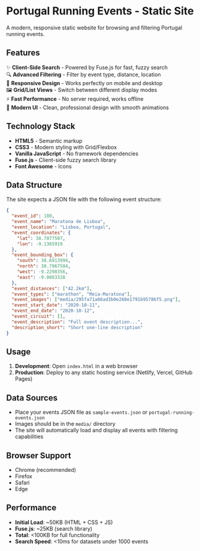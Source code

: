# Portugal Running Events - Static Site

A modern, responsive static website for browsing and filtering Portugal running events.

## Features

✨ **Client-Side Search** - Powered by Fuse.js for fast, fuzzy search  
🔍 **Advanced Filtering** - Filter by event type, distance, location  
📱 **Responsive Design** - Works perfectly on mobile and desktop  
🖼️ **Grid/List Views** - Switch between different display modes  
⚡ **Fast Performance** - No server required, works offline  
🎨 **Modern UI** - Clean, professional design with smooth animations  

## Technology Stack

- **HTML5** - Semantic markup
- **CSS3** - Modern styling with Grid/Flexbox
- **Vanilla JavaScript** - No framework dependencies  
- **Fuse.js** - Client-side fuzzy search library
- **Font Awesome** - Icons

## Data Structure

The site expects a JSON file with the following event structure:

```json
{
  "event_id": 180,
  "event_name": "Maratona de Lisboa",
  "event_location": "Lisboa, Portugal",
  "event_coordinates": {
    "lat": 38.7077507,
    "lon": -9.1365919
  },
  "event_bounding_box": {
    "south": 38.6913994,
    "north": 38.7967584,
    "west": -9.2298356,
    "east": -9.0863328
  },
  "event_distances": ["42.2km"],
  "event_types": ["marathon", "Meia-Maratona"],
  "event_images": ["media/295fa71a66ad3b0e260e1791b95786f5.png"],
  "event_start_date": "2020-10-11",
  "event_end_date": "2020-10-12",
  "event_circuit": [],
  "event_description": "Full event description...",
  "description_short": "Short one-line description"
}
```

## Usage

1. **Development**: Open `index.html` in a web browser
2. **Production**: Deploy to any static hosting service (Netlify, Vercel, GitHub Pages)

## Data Sources

- Place your events JSON file as `sample-events.json` or `portugal-running-events.json`
- Images should be in the `media/` directory
- The site will automatically load and display all events with filtering capabilities

## Browser Support

- Chrome (recommended)
- Firefox  
- Safari
- Edge

## Performance

- **Initial Load**: ~50KB (HTML + CSS + JS)
- **Fuse.js**: ~25KB (search library)
- **Total**: <100KB for full functionality
- **Search Speed**: <10ms for datasets under 1000 events